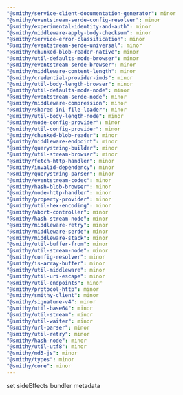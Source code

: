 ```yaml
---
"@smithy/service-client-documentation-generator": minor
"@smithy/eventstream-serde-config-resolver": minor
"@smithy/experimental-identity-and-auth": minor
"@smithy/middleware-apply-body-checksum": minor
"@smithy/service-error-classification": minor
"@smithy/eventstream-serde-universal": minor
"@smithy/chunked-blob-reader-native": minor
"@smithy/util-defaults-mode-browser": minor
"@smithy/eventstream-serde-browser": minor
"@smithy/middleware-content-length": minor
"@smithy/credential-provider-imds": minor
"@smithy/util-body-length-browser": minor
"@smithy/util-defaults-mode-node": minor
"@smithy/eventstream-serde-node": minor
"@smithy/middleware-compression": minor
"@smithy/shared-ini-file-loader": minor
"@smithy/util-body-length-node": minor
"@smithy/node-config-provider": minor
"@smithy/util-config-provider": minor
"@smithy/chunked-blob-reader": minor
"@smithy/middleware-endpoint": minor
"@smithy/querystring-builder": minor
"@smithy/util-stream-browser": minor
"@smithy/fetch-http-handler": minor
"@smithy/invalid-dependency": minor
"@smithy/querystring-parser": minor
"@smithy/eventstream-codec": minor
"@smithy/hash-blob-browser": minor
"@smithy/node-http-handler": minor
"@smithy/property-provider": minor
"@smithy/util-hex-encoding": minor
"@smithy/abort-controller": minor
"@smithy/hash-stream-node": minor
"@smithy/middleware-retry": minor
"@smithy/middleware-serde": minor
"@smithy/middleware-stack": minor
"@smithy/util-buffer-from": minor
"@smithy/util-stream-node": minor
"@smithy/config-resolver": minor
"@smithy/is-array-buffer": minor
"@smithy/util-middleware": minor
"@smithy/util-uri-escape": minor
"@smithy/util-endpoints": minor
"@smithy/protocol-http": minor
"@smithy/smithy-client": minor
"@smithy/signature-v4": minor
"@smithy/util-base64": minor
"@smithy/util-stream": minor
"@smithy/util-waiter": minor
"@smithy/url-parser": minor
"@smithy/util-retry": minor
"@smithy/hash-node": minor
"@smithy/util-utf8": minor
"@smithy/md5-js": minor
"@smithy/types": minor
"@smithy/core": minor
---
```


set sideEffects bundler metadata
